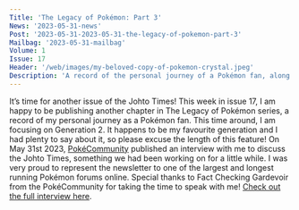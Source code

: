 ```yaml
---
Title: 'The Legacy of Pokémon: Part 3'
News: '2023-05-31-news'
Post: '2023-05-31-2023-05-31-the-legacy-of-pokemon-part-3'
Mailbag: '2023-05-31-mailbag'
Volume: 1
Issue: 17
Header: '/web/images/my-beloved-copy-of-pokemon-crystal.jpeg'
Description: 'A record of the personal journey of a Pokémon fan, along with the latest Pokémon news and mailbag content'
---
```

It’s time for another issue of the Johto Times! This week in issue 17, I am happy to be publishing another chapter in The Legacy of Pokémon series, a record of my personal journey as a Pokémon fan. This time around, I am focusing on Generation 2. It happens to be my favourite generation and I had plenty to say about it, so please excuse the length of this feature!
On May 31st 2023, [PokéCommunity](https://www.pokecommunity.com) published an interview with me to discuss the Johto Times, something we had been working on for a little while. I was very proud to represent the newsletter to one of the largest and longest running Pokémon forums online. Special thanks to Fact Checking Gardevoir from the PokéCommunity for taking the time to speak with me!
[Check out the full interview here](https://daily.pokecommunity.com/2023/05/28/interview-with-darren-johto-times/).